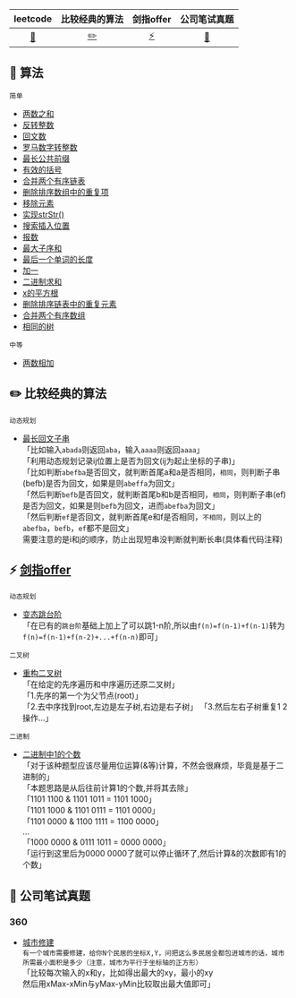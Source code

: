 | leetcode | 比较经典的算法 |剑指offer|公司笔试真题|
| :---: | :----: | :---: | :----: |
| [:art:](#art-算法) | [:pencil2:](#pencil2-操作系统) | [:zap:](#zap-网络) | [:memo:](#memo-面向对象) |
## :art: 算法
`简单`  
* [两数之和](https://github.com/GaryLeeeee/MyAlgorithm/blob/master/src/leetcode/easy/Code1.java) 
* [反转整数](https://github.com/GaryLeeeee/MyAlgorithm/blob/master/src/leetcode/easy/Code7.java) 
* [回文数](https://github.com/GaryLeeeee/MyAlgorithm/blob/master/src/leetcode/easy/Code9.java) 
* [罗马数字转整数](https://github.com/GaryLeeeee/MyAlgorithm/blob/master/src/leetcode/easy/Code13.java) 
* [最长公共前缀](https://github.com/GaryLeeeee/MyAlgorithm/blob/master/src/leetcode/easy/Code14.java) 
* [有效的括号](https://github.com/GaryLeeeee/MyAlgorithm/blob/master/src/leetcode/easy/Code20.java) 
* [合并两个有序链表](https://github.com/GaryLeeeee/MyAlgorithm/blob/master/src/leetcode/easy/Code21.java) 
* [删除排序数组中的重复项](https://github.com/GaryLeeeee/MyAlgorithm/blob/master/src/leetcode/easy/Code26.java) 
* [移除元素](https://github.com/GaryLeeeee/MyAlgorithm/blob/master/src/leetcode/easy/Code27.java) 
* [实现strStr()](https://github.com/GaryLeeeee/MyAlgorithm/blob/master/src/leetcode/easy/Code28.java) 
* [搜索插入位置](https://github.com/GaryLeeeee/MyAlgorithm/blob/master/src/leetcode/easy/Code35.java) 
* [报数](https://github.com/GaryLeeeee/MyAlgorithm/blob/master/src/leetcode/easy/Code38.java) 
* [最大子序和](https://github.com/GaryLeeeee/MyAlgorithm/blob/master/src/leetcode/easy/Code53.java) 
* [最后一个单词的长度](https://github.com/GaryLeeeee/MyAlgorithm/blob/master/src/leetcode/easy/Code58.java) 
* [加一](https://github.com/GaryLeeeee/MyAlgorithm/blob/master/src/leetcode/easy/Code66.java) 
* [二进制求和](https://github.com/GaryLeeeee/MyAlgorithm/blob/master/src/leetcode/easy/Code67.java) 
* [x的平方根](https://github.com/GaryLeeeee/MyAlgorithm/blob/master/src/leetcode/easy/Code69.java) 
* [删除排序链表中的重复元素](https://github.com/GaryLeeeee/MyAlgorithm/blob/master/src/leetcode/easy/Code83.java) 
* [合并两个有序数组](https://github.com/GaryLeeeee/MyAlgorithm/blob/master/src/leetcode/easy/Code88.java) 
* [相同的树](https://github.com/GaryLeeeee/MyAlgorithm/blob/master/src/leetcode/easy/Code100.java) 

`中等` 
* [两数相加](https://github.com/GaryLeeeee/MyAlgorithm/blob/master/src/leetcode/middle/Code2.java) 

## :pencil2: 比较经典的算法
`动态规划`
* [最长回文子串](https://github.com/GaryLeeeee/MyAlgorithm/blob/master/src/leetcode/middle/Code5.java)  
「比如输入`abada`则返回`aba`，输入`aaaa`则返回`aaaa`」    
「利用动态规划记录ij位置上是否为回文(ij为起止坐标的子串)」    
「比如判断`abefba`是否回文，就判断首尾a和a是否相同，`相同`，则判断子串(befb)是否为回文，如果是则`abeffa`为回文」    
「然后判断`befb`是否回文，就判断首尾b和b是否相同，`相同`，则判断子串(ef)是否为回文，如果是则`befb`为回文，进而`abefba`为回文」    
「然后判断`ef`是否回文，就判断首尾e和f是否相同，`不相同`，则以上的`abefba`，`befb`，`ef`都不是回文」    
 需要注意的是i和j的顺序，防止出现短串没判断就判断长串(具体看代码注释)      

## :zap: [剑指offer](https://www.nowcoder.com/ta/coding-interviews)
`动态规划`
* [变态跳台阶](https://github.com/GaryLeeeee/MyAlgorithm/blob/master/src/practice/Code9.java)  
「在已有的`跳台阶`基础上加上了可以跳1-n阶,所以由`f(n)=f(n-1)+f(n-1)`转为`f(n)=f(n-1)+f(n-2)+...+f(n-n)`即可」    

`二叉树`
* [重构二叉树](https://github.com/GaryLeeeee/MyAlgorithm/blob/master/src/practice/Code4.java)  
「在给定的先序遍历和中序遍历还原二叉树」    
「1.先序的第一个为父节点(root)」  
「2.去中序找到root,左边是左子树,右边是右子树」
「3.然后左右子树重复1 2操作...」  

`二进制`
* [二进制中1的个数](https://github.com/GaryLeeeee/MyAlgorithm/blob/master/src/practice/Code11.java)    
「对于该种题型应该尽量用位运算(&等)计算，不然会很麻烦，毕竟是基于二进制的」     
「本题思路是从后往前计算1的个数,并将其去除」    
「1101 1100 & 1101 1011 = 1101 1000」    
「1101 1000 & 1101 0111 = 1101 0000」   
「1101 0000 & 1100 1111 = 1100 0000」    
   ...    
「1000 0000 & 0111 1011 = 0000 0000」    
「运行到这里后为0000 0000了就可以停止循环了,然后计算&的次数即有1的个数」    

## :memo: 公司笔试真题
### 360
* [城市修建](https://github.com/GaryLeeeee/MyAlgorithm/blob/master/src/company/c_360/Code1.java)    
`有一个城市需要修建，给你N个民居的坐标X,Y，问把这么多民居全都包进城市的话，城市所需最小面积是多少（注意，城市为平行于坐标轴的正方形）`     
「比较每次输入的x和y，比如得出最大的xy，最小的xy    
     然后用xMax-xMin与yMax-yMin比较取出最大值即可」

